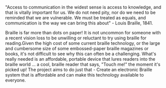 "Access to communication in the widest sense is access to knowledge, and that is vitally important for us. We do not need pity, nor do we need to be reminded that we are vulnerable. We must be treated as equals, and communication is the way we can bring this about" - Louis Braille, 1841.

Braille is far more than dots on paper! It is not uncommon for someone with a recent vision loss to be unwilling or reluctant to try using braille for reading.Given the high cost of some current braille technology, or the large and cumbersome size of some embossed-paper braille magazines or books, it's not difficult to see why this can often be a challenging.
What's really needed is an affordable, portable device that lures readers into the braille world ... a cool, braille reader that says, "Touch me!" the moment it's picked up!
The project aims to do just that - Create an electronic Braille system that is affordable and can make this technology available to everyone.
